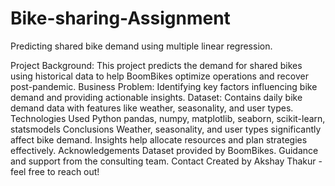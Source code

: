 # Bike-sharing-Assignment
Predicting shared bike demand using multiple linear regression.

Project Background: This project predicts the demand for shared bikes using historical data to help BoomBikes optimize operations and recover post-pandemic.
Business Problem: Identifying key factors influencing bike demand and providing actionable insights.
Dataset: Contains daily bike demand data with features like weather, seasonality, and user types.
Technologies Used
Python
pandas, numpy, matplotlib, seaborn, scikit-learn, statsmodels
Conclusions
Weather, seasonality, and user types significantly affect bike demand.
Insights help allocate resources and plan strategies effectively.
Acknowledgements
Dataset provided by BoomBikes.
Guidance and support from the consulting team.
Contact
Created by Akshay Thakur - feel free to reach out!
